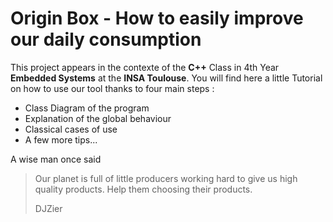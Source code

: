 # Origin Box - How to easily improve our daily consumption 

This project appears in the contexte of the **C++** Class in 4th Year **Embedded Systems** at the **INSA Toulouse**.
You will find here a little Tutorial on how to use our tool thanks to four main steps :

- Class Diagram of the program
- Explanation of the global behaviour
- Classical cases of use
- A few more tips...

A wise man once said 
>Our planet is full of little producers working hard to give us high quality products. Help them choosing their products.
> 
> 
>DJZier



